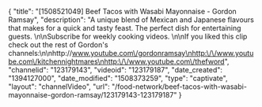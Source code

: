 {
    "title": "[1508521049] Beef Tacos with Wasabi Mayonnaise - Gordon Ramsay",
    "description": "A unique blend of Mexican and Japanese flavours that makes for a quick and tasty feast. The perfect dish for entertaining guests. \n\nSubscribe for weekly cooking videos. \n\nIf you liked this clip check out the rest of Gordon's channels:\n\nhttp:\/\/www.youtube.com\/gordonramsay\nhttp:\/\/www.youtube.com\/kitchennightmares\nhttp:\/\/www.youtube.com\/thefword",
    "channelid": "123179143",
    "videoid": "123179187",
    "date_created": "1394127000",
    "date_modified": "1508373259",
    "type": "captivate",
    "layout": "channelVideo",
    "url": "\/food-network\/beef-tacos-with-wasabi-mayonnaise-gordon-ramsay\/123179143-123179187"
}